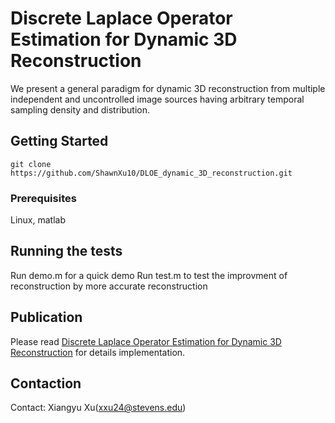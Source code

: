 # Discrete Laplace Operator Estimation for Dynamic 3D Reconstruction

We present a general paradigm for dynamic 3D reconstruction from multiple independent and uncontrolled image sources having arbitrary temporal sampling density and distribution.

## Getting Started

```
git clone https://github.com/ShawnXu10/DLOE_dynamic_3D_reconstruction.git
```
### Prerequisites

Linux, matlab

## Running the tests

Run demo.m for a quick demo
Run test.m to test the improvment of reconstruction by more accurate reconstruction

## Publication

Please read [Discrete Laplace Operator Estimation for Dynamic 3D Reconstruction](https://arxiv.org/pdf/1908.11044.pdf) for details implementation.

## Contaction

Contact: Xiangyu Xu(xxu24@stevens.edu)


